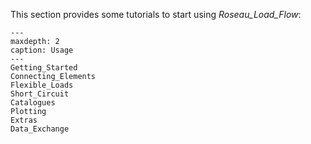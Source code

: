 This section provides some tutorials to start using _Roseau_Load_Flow_:

```{toctree}
---
maxdepth: 2
caption: Usage
---
Getting_Started
Connecting_Elements
Flexible_Loads
Short_Circuit
Catalogues
Plotting
Extras
Data_Exchange
```
